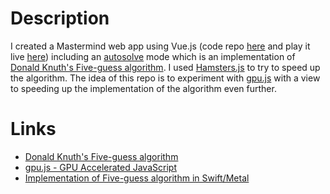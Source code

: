 # Description

I created a Mastermind web app using Vue.js (code repo [here](https://github.com/taylorjg/mastermind-svg-vue) and play it live [here](https://mastermind-svg-vue.herokuapp.com/)) including an [autosolve](https://mastermind-svg-vue.herokuapp.com?autosolve) mode which is an implementation of 
[Donald Knuth's Five-guess algorithm](https://en.wikipedia.org/wiki/Mastermind_(board_game)#Worst_case:_Five-guess_algorithm). I used [Hamsters.js](https://gitlab.com/hordesolutions/Hamsters.js) to try to speed up the algorithm. The idea of this repo is to experiment with [gpu.js](http://gpu.rocks/) with a view to speeding up the implementation of the algorithm even further.

# Links

* [Donald Knuth's Five-guess algorithm](https://en.wikipedia.org/wiki/Mastermind_(board_game)#Worst_case:_Five-guess_algorithm)
* [gpu.js - GPU Accelerated JavaScript](http://gpu.rocks/)
* [Implementation of Five-guess algorithm in Swift/Metal](https://github.com/taylorjg/mastermind-swift)
